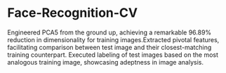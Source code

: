 # Face-Recognition-CV
Engineered PCA5 from the ground up, achieving a remarkable 96.89% reduction in dimensionality for training images.Extracted pivotal features, facilitating comparison between test image and their closest-matching training counterpart.	Executed labeling of test images based on the most analogous training image, showcasing adeptness in image analysis.
